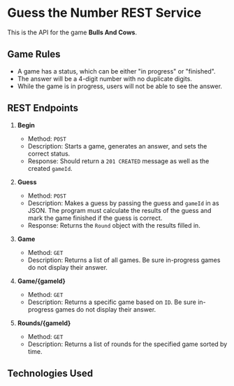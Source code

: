 # Guess the Number REST Service

This is the API for the game **Bulls And Cows**. 

## Game Rules

- A game has a status, which can be either "in progress" or "finished".
- The answer will be a 4-digit number with no duplicate digits.
- While the game is in progress, users will not be able to see the answer.

## REST Endpoints

1. **Begin** 
    - Method: `POST`
    - Description: Starts a game, generates an answer, and sets the correct status. 
    - Response: Should return a `201 CREATED` message as well as the created `gameId`.

2. **Guess**
    - Method: `POST`
    - Description: Makes a guess by passing the guess and `gameId` in as JSON. The program must calculate the results of the guess and mark the game finished if the guess is correct. 
    - Response: Returns the `Round` object with the results filled in.

3. **Game**
    - Method: `GET`
    - Description: Returns a list of all games. Be sure in-progress games do not display their answer.

4. **Game/{gameId}**
    - Method: `GET`
    - Description: Returns a specific game based on `ID`. Be sure in-progress games do not display their answer.

5. **Rounds/{gameId}**
    - Method: `GET`
    - Description: Returns a list of rounds for the specified game sorted by time.
## Technologies Used




